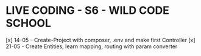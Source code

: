 # LIVE CODING - S6 - WILD CODE SCHOOL

[x] 14-05 - Create-Project with composer, .env and make first Controller
[x] 21-05 - Create Entities, learn mapping, routing with param converter